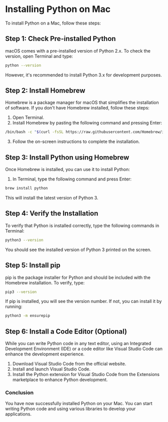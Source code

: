 # Installing Python on Mac

To install Python on a Mac, follow these steps:

## Step 1: Check Pre-installed Python

macOS comes with a pre-installed version of Python 2.x. To check the version, open Terminal and type:

```bash
python --version
```

However, it's recommended to install Python 3.x for development purposes.

## Step 2: Install Homebrew
Homebrew is a package manager for macOS that simplifies the installation of software. If you don't have Homebrew installed, follow these steps:

1. Open Terminal.
2. Install Homebrew by pasting the following command and pressing Enter:

```bash
/bin/bash -c "$(curl -fsSL https://raw.githubusercontent.com/Homebrew/install/HEAD/install.sh)"
```

3. Follow the on-screen instructions to complete the installation.

## Step 3: Install Python using Homebrew
Once Homebrew is installed, you can use it to install Python:

1. In Terminal, type the following command and press Enter:

```bash
brew install python
```

This will install the latest version of Python 3.

## Step 4: Verify the Installation
To verify that Python is installed correctly, type the following commands in Terminal:

```bash
python3 --version
```

You should see the installed version of Python 3 printed on the screen.

## Step 5: Install pip
pip is the package installer for Python and should be included with the Homebrew installation. To verify, type:

```bash
pip3 --version
```

If pip is installed, you will see the version number. If not, you can install it by running:

```bash
python3 -m ensurepip
```

## Step 6: Install a Code Editor (Optional)
While you can write Python code in any text editor, using an Integrated Development Environment (IDE) or a code editor like Visual Studio Code can enhance the development experience.

1. Download Visual Studio Code from the official website.
2. Install and launch Visual Studio Code.
3. Install the Python extension for Visual Studio Code from the Extensions marketplace to enhance Python development.

### Conclusion
You have now successfully installed Python on your Mac. You can start writing Python code and using various libraries to develop your applications.
